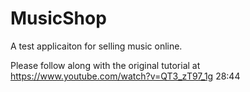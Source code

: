 # MusicShop
A test applicaiton for selling music online.

Please follow along with the original tutorial at https://www.youtube.com/watch?v=QT3_zT97_1g
28:44
